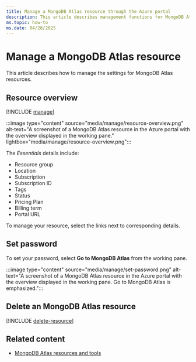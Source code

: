 ```yaml
---
title: Manage a MongoDB Atlas resource through the Azure portal
description: This article describes management functions for MongoDB Atlas on the Azure portal.
ms.topic: how-to
ms.date: 04/28/2025
---
```


# Manage a MongoDB Atlas resource

This article describes how to manage the settings for MongoDB Atlas resources.

## Resource overview 

[!INCLUDE [manage](../includes/manage.md)]

:::image type="content" source="media/manage/resource-overview.png" alt-text="A screenshot of a MongoDB Atlas resource in the Azure portal with the overview displayed in the working pane." lightbox="media/manage/resource-overview.png":::

The *Essentials* details include:

- Resource group
- Location
- Subscription
- Subscription ID
- Tags
- Status
- Pricing Plan
- Billing term
- Portal URL

To manage your resource, select the links next to corresponding details.

## Set password

To set your password, select **Go to MongoDB Atlas** from the working pane. 

:::image type="content" source="media/manage/set-password.png" alt-text="A screenshot of a MongoDB Atlas resource in the Azure portal with the overview displayed in the working pane. Go to MongoDB Atlas is emphasized.":::

## Delete an MongoDB Atlas resource

[!INCLUDE [delete-resource](../includes/delete-resource.md)]

## Related content

- [MongoDB Atlas resources and tools](tools.md)